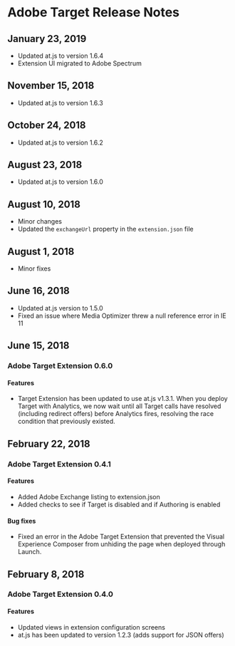 # Adobe Target Release Notes

## January 23, 2019

* Updated at.js to version 1.6.4
* Extension UI migrated to Adobe Spectrum

## November 15, 2018

* Updated at.js to version 1.6.3

## October 24, 2018

* Updated at.js to version 1.6.2

## August 23, 2018

* Updated at.js to version 1.6.0

## August 10, 2018

* Minor changes
* Updated the `exchangeUrl` property in the `extension.json` file

## August 1, 2018

* Minor fixes

## June 16, 2018

* Updated at.js version to 1.5.0
* Fixed an issue where Media Optimizer threw a null reference error in IE 11

## June 15, 2018

### Adobe Target Extension 0.6.0

#### **Features**

* Target Extension has been updated to use at.js v1.3.1. When you deploy Target with Analytics, we now wait until all Target calls have resolved \(including redirect offers\) before Analytics fires, resolving the race condition that previously existed.

## February 22, 2018

### Adobe Target Extension 0.4.1

#### **Features**

* Added Adobe Exchange listing to extension.json
* Added checks to see if Target is disabled and if Authoring is enabled

#### **Bug fixes**

* Fixed an error in the Adobe Target Extension that prevented the Visual Experience Composer from unhiding the page when deployed through Launch.

## February 8, 2018

### Adobe Target Extension 0.4.0

#### **Features**

* Updated views in extension configuration screens
* at.js has been updated to version 1.2.3 \(adds support for JSON offers\)

